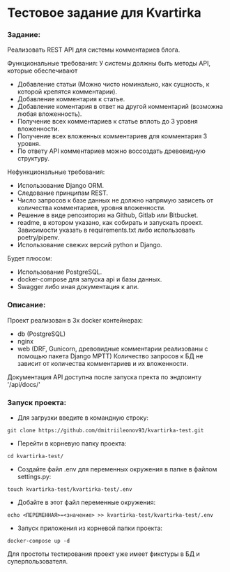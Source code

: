 # Тестовое задание для Kvartirka

### Задание:
Реализовать REST API для системы комментариев блога.

Функциональные требования: 
У системы должны быть методы API, которые обеспечивают 
- Добавление статьи (Можно чисто номинально, как сущность, к которой крепятся комментарии). 
- Добавление комментария к статье. 
- Добавление коментария в ответ на другой комментарий (возможна любая вложенность). 
- Получение всех комментариев к статье вплоть до 3 уровня вложенности. 
- Получение всех вложенных комментариев для комментария 3 уровня. 
- По ответу API комментариев можно воссоздать древовидную структуру.

Нефункциональные требования: 
- Использование Django ORM. 
- Следование принципам REST. 
- Число запросов к базе данных не должно напрямую зависеть от количества комментариев, уровня вложенности. 
- Решение в виде репозитория на Github, Gitlab или Bitbucket. 
- readme, в котором указано, как собирать и запускать проект. Зависимости указать в requirements.txt либо использовать poetry/pipenv. 
- Использование свежих версий python и Django.

Будет плюсом: 
- Использование PostgreSQL. 
- docker-compose для запуска api и базы данных. 
- Swagger либо иная документация к апи.

### Описание:
Проект реализован в 3х docker контейнерах:
- db (PostgreSQL)
- nginx
- web (DRF, Gunicorn, древовидные комментарии реализованы с помощью пакета Django MPTT)
    Количество запросов к БД не зависит от количества комментариев и их вложенности.

Документация API доступна после запуска пректа по эндпоинту '/api/docs/'

### Запуск проекта:
- Для загрузки введите в командную строку:
```
git clone https://github.com/dmitriileonov93/kvartirka-test.git
```
- Перейти в корневую папку проекта:
```
cd kvartirka-test/
```
- Создайте файл .env для переменных окружения в папке в файлом settings.py:
```
touch kvartirka-test/kvartirka-test/.env
```
- Добайте в этот файл переменные окружения:
```
echo <ПЕРЕМЕННАЯ>=<значение> >> kvartirka-test/kvartirka-test/.env
```
- Запуск приложения из корневой папки проекта:
```
docker-compose up -d
```
Для простоты тестирования проект уже имеет фикстуры в БД и суперпользователя.
